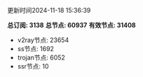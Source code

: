 更新时间2024-11-18 15:36:39

**总订阅: 3138**
**总节点: 60937**
**有效节点: 31408**
- v2ray节点: 23654
- ss节点: 1692
- trojan节点: 6052
- ssr节点: 10
